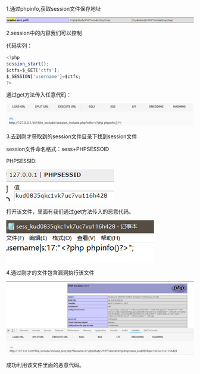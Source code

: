 1.通过phpinfo,获取session文件保存地址

![](images/B0F880A1FA7E45B283B130743CAAAC6Aclipboard.png)



2.session中的内容我们可以控制

代码实列：

```javascript
<?php
session_start();
$ctfs=$_GET['ctfs'];
$_SESSION['username']=$ctfs;
?>
```

通过get方法传入任意代码：

![](images/B3F685807CB2451CBE708A1529577B90clipboard.png)

3.去到刚才获取到的session文件目录下找到session文件

session文件命名格式：sess+PHPSESSOID

PHPSESSID:

![](images/F729DECDF5EA4031B2D99DCAFBA7C800clipboard.png)

打开该文件，里面有我们通过get方法传入的恶意代码。

![](images/EB204AD400F04984A0D81105BFB34DC8clipboard.png)

4.通过刚才的文件包含漏洞执行该文件

![](images/53E3D14FB0C94F7A8584192440360B29clipboard.png)

成功利用该文件里面的恶意代码。